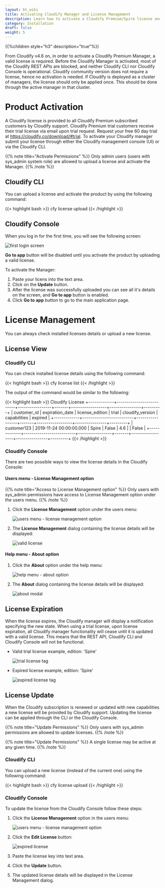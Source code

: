 ```yaml
---
layout: bt_wiki
title: Activating Cloudify Manager and License Management
description: Learn how to activate a Cloudify Premium/Spire license and activate it.
category: Installation
draft: false
weight: 5
---
```


{{%children style="h3" description="true"%}}

From Cloudify v4.6 on, in order to activate a Cloudify Premium Manager, a valid license is required.
Before the Cloudify Manager is activated, most of the Cloudify REST APIs are blocked, and neither Cloudify CLI nor Cloudify Console is operational.
Cloudify community version does not require a license, hence no activation is needed.
If Cloudify is deployed as a cluster of managers, the license should only be applied once. This should be done through the active manager in that cluster.

# Product Activation

A Cloudify license is provided to all Cloudify Premium subscribed customers by Cloudify support.
Cloudify Premium trial customers receive their trial license via email upon trial request.
Request your free 60 day trial at https://cloudify.co/download/#trial.
To activate your Cloudify manager submit your license through either the Cloudify management console (UI) or via the Cloudify CLI.

{{% note title="Activate Permissions" %}}
Only admin users (users with sys_admin system role) are allowed to upload a license and activate the Manager.
{{% /note %}}

## Cloudify CLI

You can upload a license and activate the product by using the following command:

{{< highlight bash >}}
cfy license upload <license-file-path>
{{< /highlight >}}

## Cloudify Console

When you log in for the first time, you will see the following screen:

![first login screen]( /images/ui/license/first-login-screen.png )

**Go to app** button will be disabled until you activate the product by uploading a valid license.

To activate the Manager:

1. Paste your licens into the text area.
1. Click on the **Update** button.
1. After the license was successfully uploaded you can see all it's details on the screen, and **Go to app** button is enabled.
1. Click **Go to app** button to go to the main application page.

# License Management

You can always check installed licenses details or upload a new license.

## License View

### Cloudify CLI

You can check installed license details using the following command:

{{< highlight bash >}}
cfy license list
{{< /highlight >}}

The output of the command would be similar to the following:

{{< highlight bash >}}
Cloudify License
+-------------+--------------------------+-----------------+-------+------------------+----------------+---------+
| customer_id |     expiration_date      | license_edition | trial | cloudify_version |  capabilities  | expired |
+-------------+--------------------------+-----------------+-------+------------------+----------------+---------+
| customer123 | 2019-11-24 00:00:00.000  |      Spire      | False |       4.6        |                |  False  |
+-------------+--------------------------+-----------------+-------+------------------+----------------+---------+
{{< /highlight >}}

### Cloudify Console

There are two possible ways to view the license details in the Cloudify Console:

#### Users menu - License Management option

{{% note title="Access to License Management option" %}}
Only users with sys_admin permissions have access to License Management option under the users menu.
{{% /note %}}

1. Click the **License Management** option under the users menu:

    ![users menu - license management option]( /images/ui/license/users-menu-license-management-option.png )

1. The **License Management** dialog containing the license details will be displayed:

    ![valid license]( /images/ui/license/valid-license.png )

#### Help menu - About option

1. Click the **About** option under the help menu:

    ![help menu - about option]( /images/ui/license/help-menu-about-option.png )

1. The **About** dialog containing the license details will be displayed:

    ![about modal]( /images/ui/license/about-modal.png )


## License Expiration

When the license expires, the Cloudify manager will display a notification specifying the new state.
When using a trial license, upon license expiration, all Cloudify manager functionality will cease until it is updated with a valid license. This means that the REST API, Cloudify CLI and Cloudify Console will not be functional.

* Valid trial license example, edition: 'Spire'

    ![trial license tag]( /images/ui/license/trial-license-tag.png )

* Expired license example, edition: 'Spire'

    ![expired license tag]( /images/ui/license/expired-license-tag.png )

## License Update

When the Cloudify subscription is renewed or updated with new capabilities a new license will be provided by Cloudify support. Updating the license can be applied through the CLI or the Cloudify Console.

{{% note title="Update Permissions" %}}
Only users with sys_admin permissions are allowed to update licenses.
{{% /note %}}

{{% note title="Update Permissions" %}}
A single license may be active at any given time.
{{% /note %}}

### Cloudify CLI

You can upload a new license (instead of the current one) using the following command:

{{< highlight bash >}}
cfy license upload <license-path>
{{< /highlight >}}

### Cloudify Console

To update the license from the Cloudify Console follow these steps:

1. Click the **License Management** option in the users menu:

    ![users menu - license management option]( /images/ui/license/users-menu-license-management-option.png )

1. Click the **Edit License** button:

    ![expired license]( /images/ui/license/expired-license.png )

1. Paste the license key into text area.
1. Click the **Update** button.
1. The updated license details will be displayed in the License Management dialog.
